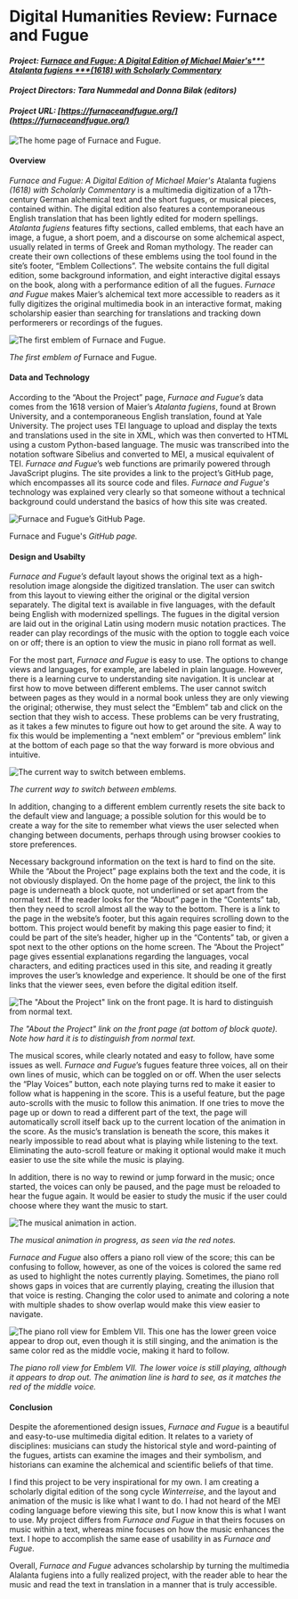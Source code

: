 # Digital Humanities Review: Furnace and Fugue

#### ***Project: [Furnace and Fugue: A Digital Edition of Michael Maier's*** **Atalanta fugiens** ***(1618) with Scholarly Commentary](https://furnaceandfugue.org/)***

#### ***Project Directors: Tara Nummedal and Donna Bilak (editors)***

#### ***Project URL: [https://furnaceandfugue.org/](https://furnaceandfugue.org/)***

![The home page of _Furnace and Fugue_.](https://PRSengl350.github.io/PRS-ENGL-350/images/FF_Home.png)

#### **Overview**

_Furnace and Fugue: A Digital Edition of Michael Maier's_ Atalanta fugiens _(1618) with Scholarly Commentary_ is a multimedia digitization of a 17th-century German alchemical text and the short fugues, or musical pieces, contained within. The digital edition also features a contemporaneous English translation that has been lightly edited for modern spellings. _Atalanta fugiens_ features fifty sections, called emblems, that each have an image, a fugue, a short poem, and a discourse on some alchemical aspect, usually related in terms of Greek and Roman mythology. The reader can create their own collections of these emblems using the tool found in the site’s footer, “Emblem Collections”. The website contains the full digital edition, some background information, and eight interactive digital essays on the book, along with a performance edition of all the fugues. _Furnace and Fugue_ makes Maier’s alchemical text more accessible to readers  as it fully digitizes the original multimedia book in an interactive format, making scholarship easier than searching for translations and tracking down performerers or recordings of the fugues.

![The first emblem of _Furnace and Fugue_.](https://PRSengl350.github.io/PRS-ENGL-350/images/FF_Emblem.png)

*The first emblem of* Furnace and Fugue.

#### **Data and Technology**

According to the “About the Project” page, _Furnace and Fugue’s_ data comes from the 1618 version of Maier’s _Atalanta fugiens_, found at Brown University, and a contemporaneous English translation, found at Yale University. The project uses TEI language to upload and display the texts and translations used in the site in XML, which was then converted to HTML using a custom Python-based language. The music was transcribed into the notation software Sibelius and converted to MEI, a musical equivalent of TEI. _Furnace and Fugue_’s web functions are primarily powered through JavaScript plugins. The site provides a link to the project’s GitHub page, which encompasses all its source code and files. _Furnace and Fugue's_ technology was explained very clearly so that someone without a technical background could understand the basics of how this site was created.

![_Furnace and Fugue’s_ GitHub Page.](https://PRSengl350.github.io/PRS-ENGL-350/images/FF_GitHub_2.png)

Furnace and Fugue's _GitHub page._

#### **Design and Usabilty**

_Furnace and Fugue’s_ default layout shows the original text as a high-resolution image alongside the digitized translation. The user can switch from this layout to viewing either the original or the digital version separately. The digital text is available in five languages, with the default being English with modernized spellings. The fugues in the digital version are laid out in the original Latin using modern music notation practices. The reader can play recordings of the music with the option to toggle each voice on or off; there is an option to view the music in piano roll format as well.

For the most part, _Furnace and Fugue_ is easy to use. The options to change views and languages, for example, are labeled in plain language. However, there is a learning curve to understanding site navigation. It is unclear at first how to move between different emblems. The user cannot switch between pages as they would in a normal book unless they are only viewing the original; otherwise, they must select the “Emblem” tab and click on the section that they wish to access. These problems can be very frustrating, as it takes a few minutes to figure out how to get around the site. A way to fix this would be implementing a “next emblem” or “previous emblem” link at the bottom of each page so that the way forward is more obvious and intuitive. 

![The current way to switch between emblems.](https://PRSengl350.github.io/PRS-ENGL-350/images/FF_Scrolling.png)

*The current way to switch between emblems.*

In addition, changing to a different emblem currently resets the site back to the default view and language; a possible solution for this would be to create a way for the site to remember what views the user selected when changing between documents, perhaps through using browser cookies to store preferences. 

Necessary background information on the text is hard to find on the site. While the “About the Project” page explains both the text and the code, it is not obviously displayed. On the home page of the project, the link to this page is underneath a block quote, not underlined or set apart from the normal text. If the reader looks for the “About” page in the “Contents” tab, then they need to scroll almost all the way to the bottom. There is a link to the page in the website’s footer, but this again requires scrolling down to the bottom. This project would benefit by making this page easier to find; it could be part of the site’s header, higher up in the “Contents” tab, or given a spot next to the other options on the home screen. The “About the Project” page gives essential explanations regarding the languages, vocal characters, and editing practices used in this site, and reading it greatly improves the user’s knowledge and experience. It should be one of the first links that the viewer sees, even before the digital edition itself.

![The "About the Project" link on the front page. It is hard to distinguish from normal text.](https://PRSengl350.github.io/PRS-ENGL-350/images/FF_About.png)

*The "About the Project" link on the front page (at bottom of block quote). Note how hard it is to distinguish from normal text.*

The musical scores, while clearly notated and easy to follow, have some issues as well. _Furnace and Fugue_’s fugues feature three voices, all on their own lines of music, which can be toggled on or off. When the user selects the “Play Voices” button, each note playing turns red to make it easier to follow what is happening in the score. This is a useful feature, but the page auto-scrolls with the music to follow this animation. If one tries to move the page up or down to read a different part of the text, the page will automatically scroll itself back up to the current location of the animation in the score. As the music’s translation is beneath the score, this makes it nearly impossible to read about what is playing while listening to the text. Eliminating the auto-scroll feature or making it optional would make it much easier to use the site while the music is playing. 

In addition, there is no way to rewind or jump forward in the music; once started, the voices can only be paused, and the page must be reloaded to hear the fugue again. It would be easier to study the music if the user could choose where they want the music to start.

![The musical animation in action.](https://PRSengl350.github.io/PRS-ENGL-350/images/FF_Music.png)

*The musical animation in progress, as seen via the red notes.*

_Furnace and Fugue_ also offers a piano roll view of the score; this can be confusing to follow, however, as one of the voices is colored the same red as used to highlight the notes currently playing. Sometimes, the piano roll shows gaps in voices that are currently playing, creating the illusion that that voice is resting. Changing the color used to animate and coloring a note with multiple shades to show overlap would make this view easier to navigate.

![The piano roll view for Emblem VII. This one has the lower green voice appear to drop out, even though it is still singing, and the animation is the same color red as the middle vocie, making it hard to follow.](https://PRSengl350.github.io/PRS-ENGL-350/images/FF_Piano.png)

*The piano roll view for Emblem VII. The lower voice is still playing, although it appears to drop out. The animation line is hard to see, as it matches the red of the middle voice.*

#### **Conclusion**

Despite the aforementioned design issues, _Furnace and Fugue_ is a beautiful and easy-to-use multimedia digital edition. It relates to a variety of disciplines: musicians can study the historical style and word-painting of the fugues, artists can examine the images and their symbolism, and historians can examine the alchemical and scientific beliefs of that time. 

I find this project to be very inspirational for my own. I am creating a scholarly digital edition of the song cycle _Winterreise_, and the layout and animation of the music is like what I want to do. I had not heard of the MEI coding language before viewing this site, but I now know this is what I want to use. My project differs from _Furnace and Fugue_ in that theirs focuses on music within a text, whereas mine focuses on how the music enhances the text. I hope to accomplish the same ease of usability in as _Furnace and Fugue_.

Overall, _Furnace and Fugue_ advances scholarship by turning the multimedia Alalanta fugiens into a fully realized project, with the reader able to hear the music and read the text in translation in a manner that is truly accessible.

